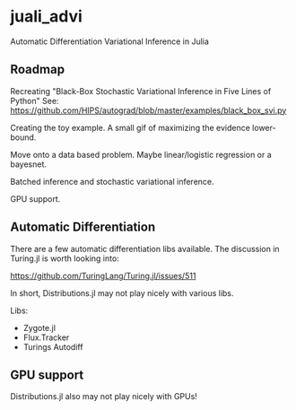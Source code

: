 # juali_advi
Automatic Differentiation Variational Inference in Julia

## Roadmap

Recreating "Black-Box Stochastic Variational Inference in Five Lines of Python"
See: https://github.com/HIPS/autograd/blob/master/examples/black_box_svi.py

Creating the toy example. A small gif of maximizing the evidence lower-bound.

Move onto a data based problem. Maybe linear/logistic regression or a bayesnet.

Batched inference and stochastic variational inference.

GPU support.

## Automatic Differentiation

There are a few automatic differentiation libs available. The discussion in Turing.jl is worth looking into:

https://github.com/TuringLang/Turing.jl/issues/511

In short, Distributions.jl may not play nicely with various libs.

Libs:
  - Zygote.jl
  - Flux.Tracker
  - Turings Autodiff


## GPU support

Distributions.jl also may not play nicely with GPUs!
